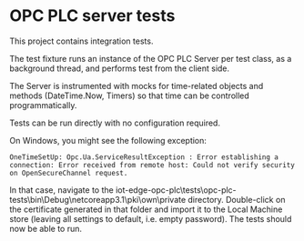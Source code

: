 # OPC PLC server tests
This project contains integration tests.

The test fixture runs an instance of the OPC PLC Server per test class, as a background thread, and performs test from the client side.

The Server is instrumented with mocks for time-related objects and methods (DateTime.Now, Timers) so
that time can be controlled programmatically.

Tests can be run directly with no configuration required.

On Windows, you might see the following exception:
```
OneTimeSetUp: Opc.Ua.ServiceResultException : Error establishing a connection: Error received from remote host: Could not verify security on OpenSecureChannel request.
```

In that case, navigate to the iot-edge-opc-plc\tests\opc-plc-tests\bin\Debug\netcoreapp3.1\pki\own\private directory. Double-click on the certificate generated in that folder and import it to the Local Machine store (leaving all settings to default, i.e. empty password). The tests should now be able to run.

